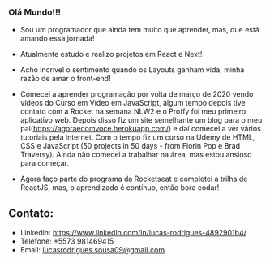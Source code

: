 ### Olá Mundo!!!

- Sou um programador que ainda tem muito que aprender, mas, que está amando essa jornada!
- Atualmente estudo e realizo projetos em React e Next!
- Acho incrível o sentimento quando os Layouts ganham vida, minha razão de amar o front-end!

- Comecei a aprender programação por volta de março de 2020 vendo vídeos do Curso em Vídeo em JavaScript, algum tempo depois tive contato com a Rocket na semana NLW2 e o Proffy foi meu primeiro aplicativo web. Depois disso fiz um site semelhante um blog para o meu pai(https://agoraecomvoce.herokuapp.com/) e daí comecei a ver vários tutoriais pela internet. Com o tempo fiz um curso na Udemy de HTML, CSS e JavaScript (50 projects in 50 days - from Florin Pop e Brad Traversy). Ainda não comecei a trabalhar na área, mas estou ansioso para começar. 
- Agora faço parte do programa da Rocketseat e completei a trilha de ReactJS, mas, o aprendizado é contínuo, então bora codar!

## Contato:

- Linkedin: https://www.linkedin.com/in/lucas-rodrigues-4892901b4/
- Telefone: +5573 981469415
- Email: lucasrodrigues.sousa09@gmail.com
